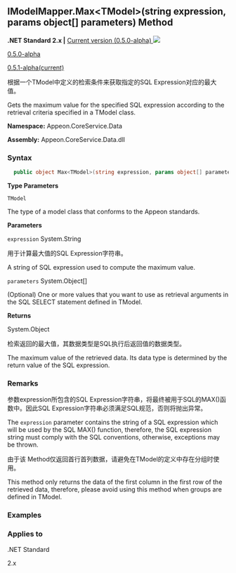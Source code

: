 

## **IModelMapper.Max&#60;TModel>(string expression, params object[] parameters) Method**

**.NET Standard 2.x |**  <a href="javascript:void(0)" class="dropdown">Current version (0.5.0-alpha) <img src="~/images/dropdown.png"/></a>

<div class="otherversions"  value="versdiv">

<a href="javascript:void(0)">0.5.0-alpha</a>

<a href="javascript:void(0)">0.5.1-alpha(current)</a>

</div>

根据一个TModel中定义的检索条件来获取指定的SQL Expression对应的最大值。

Gets the maximum value for the specified SQL expression according to the retrieval criteria specified in a TModel class.

 **Namespace:** Appeon.CoreService.Data

 **Assembly:** Appeon.CoreService.Data.dll

### **Syntax**

```c#
  public object Max<TModel>(string expression, params object[] parameters);
```

**Type Parameters**

`TModel`

The type of a model class that conforms to the Appeon standards.

**Parameters**

`expression` System.String

用于计算最大值的SQL Expression字符串。

A string of SQL expression used to compute the maximum value.

 `parameters` System.Object[]


(Optional) One or more values that you want to use as retrieval arguments in the SQL SELECT statement defined in TModel.


**Returns**


System.Object

检索返回的最大值，其数据类型是SQL执行后返回值的数据类型。

The maximum value of the retrieved data. Its data type is determined by the return value of the SQL expression.

### **Remarks**

参数expression所包含的SQL Expression字符串，将最终被用于SQL的MAX()函数中。因此SQL Expression字符串必须满足SQL规范，否则将抛出异常。

The `expression` parameter contains the string of a SQL expression which will be used by the SQL MAX() function, therefore, the SQL expression string must comply with the SQL conventions, otherwise, exceptions may be thrown.

由于该 Method仅返回首行首列数据，请避免在TModel的定义中存在分组时使用。

This method only returns the data of the first column in the first row of the retrieved data, therefore, please avoid using this method when groups are defined in TModel.

### **Examples**





### **Applies to**

.NET Standard 

2.x
